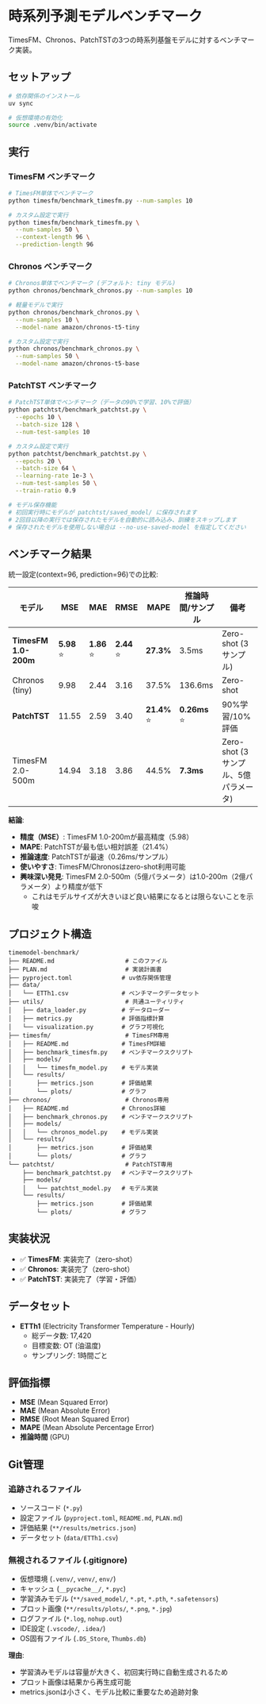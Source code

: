 # 時系列予測モデルベンチマーク

TimesFM、Chronos、PatchTSTの3つの時系列基盤モデルに対するベンチマーク実装。

## セットアップ

```bash
# 依存関係のインストール
uv sync

# 仮想環境の有効化
source .venv/bin/activate
```

## 実行

### TimesFM ベンチマーク

```bash
# TimesFM単体でベンチマーク
python timesfm/benchmark_timesfm.py --num-samples 10

# カスタム設定で実行
python timesfm/benchmark_timesfm.py \
  --num-samples 50 \
  --context-length 96 \
  --prediction-length 96
```

### Chronos ベンチマーク

```bash
# Chronos単体でベンチマーク (デフォルト: tiny モデル)
python chronos/benchmark_chronos.py --num-samples 10

# 軽量モデルで実行
python chronos/benchmark_chronos.py \
  --num-samples 10 \
  --model-name amazon/chronos-t5-tiny

# カスタム設定で実行
python chronos/benchmark_chronos.py \
  --num-samples 50 \
  --model-name amazon/chronos-t5-base
```

### PatchTST ベンチマーク

```bash
# PatchTST単体でベンチマーク（データの90%で学習、10%で評価）
python patchtst/benchmark_patchtst.py \
  --epochs 10 \
  --batch-size 128 \
  --num-test-samples 10

# カスタム設定で実行
python patchtst/benchmark_patchtst.py \
  --epochs 20 \
  --batch-size 64 \
  --learning-rate 1e-3 \
  --num-test-samples 50 \
  --train-ratio 0.9

# モデル保存機能
# 初回実行時にモデルが patchtst/saved_model/ に保存されます
# 2回目以降の実行では保存されたモデルを自動的に読み込み、訓練をスキップします
# 保存されたモデルを使用しない場合は --no-use-saved-model を指定してください
```

## ベンチマーク結果

統一設定(context=96, prediction=96)での比較:

| モデル | MSE | MAE | RMSE | MAPE | 推論時間/サンプル | 備考 |
|--------|-----|-----|------|------|-------------------|------|
| **TimesFM 1.0-200m** | **5.98** ⭐ | **1.86** ⭐ | **2.44** ⭐ | **27.3%** | 3.5ms | Zero-shot (3サンプル) |
| Chronos (tiny) | 9.98 | 2.44 | 3.16 | 37.5% | 136.6ms | Zero-shot |
| **PatchTST** | 11.55 | 2.59 | 3.40 | **21.4%** ⭐ | **0.26ms** ⭐ | 90%学習/10%評価 |
| TimesFM 2.0-500m | 14.94 | 3.18 | 3.86 | 44.5% | **7.3ms** | Zero-shot (3サンプル、5億パラメータ) |

**結論**:
- **精度（MSE）**: TimesFM 1.0-200mが最高精度（5.98）
- **MAPE**: PatchTSTが最も低い相対誤差（21.4%）
- **推論速度**: PatchTSTが最速（0.26ms/サンプル）
- **使いやすさ**: TimesFM/Chronosはzero-shot利用可能
- **興味深い発見**: TimesFM 2.0-500m（5億パラメータ）は1.0-200m（2億パラメータ）より精度が低下
  - これはモデルサイズが大きいほど良い結果になるとは限らないことを示唆

## プロジェクト構造

```
timemodel-benchmark/
├── README.md                    # このファイル
├── PLAN.md                      # 実装計画書
├── pyproject.toml              # uv依存関係管理
├── data/
│   └── ETTh1.csv               # ベンチマークデータセット
├── utils/                       # 共通ユーティリティ
│   ├── data_loader.py          # データローダー
│   ├── metrics.py              # 評価指標計算
│   └── visualization.py        # グラフ可視化
├── timesfm/                     # TimesFM専用
│   ├── README.md               # TimesFM詳細
│   ├── benchmark_timesfm.py    # ベンチマークスクリプト
│   ├── models/
│   │   └── timesfm_model.py    # モデル実装
│   └── results/
│       ├── metrics.json        # 評価結果
│       └── plots/              # グラフ
├── chronos/                     # Chronos専用
│   ├── README.md               # Chronos詳細
│   ├── benchmark_chronos.py    # ベンチマークスクリプト
│   ├── models/
│   │   └── chronos_model.py    # モデル実装
│   └── results/
│       ├── metrics.json        # 評価結果
│       └── plots/              # グラフ
└── patchtst/                    # PatchTST専用
    ├── benchmark_patchtst.py   # ベンチマークスクリプト
    ├── models/
    │   └── patchtst_model.py   # モデル実装
    └── results/
        ├── metrics.json        # 評価結果
        └── plots/              # グラフ
```

## 実装状況

- ✅ **TimesFM**: 実装完了（zero-shot）
- ✅ **Chronos**: 実装完了（zero-shot）
- ✅ **PatchTST**: 実装完了（学習・評価）

## データセット

- **ETTh1** (Electricity Transformer Temperature - Hourly)
  - 総データ数: 17,420
  - 目標変数: OT (油温度)
  - サンプリング: 1時間ごと

## 評価指標

- **MSE** (Mean Squared Error)
- **MAE** (Mean Absolute Error)
- **RMSE** (Root Mean Squared Error)
- **MAPE** (Mean Absolute Percentage Error)
- **推論時間** (GPU)

## Git管理

### 追跡されるファイル
- ソースコード (`*.py`)
- 設定ファイル (`pyproject.toml`, `README.md`, `PLAN.md`)
- 評価結果 (`**/results/metrics.json`)
- データセット (`data/ETTh1.csv`)

### 無視されるファイル (.gitignore)
- 仮想環境 (`.venv/`, `venv/`, `env/`)
- キャッシュ (`__pycache__/`, `*.pyc`)
- 学習済みモデル (`**/saved_model/`, `*.pt`, `*.pth`, `*.safetensors`)
- プロット画像 (`**/results/plots/`, `*.png`, `*.jpg`)
- ログファイル (`*.log`, `nohup.out`)
- IDE設定 (`.vscode/`, `.idea/`)
- OS固有ファイル (`.DS_Store`, `Thumbs.db`)

**理由**:
- 学習済みモデルは容量が大きく、初回実行時に自動生成されるため
- プロット画像は結果から再生成可能
- metrics.jsonは小さく、モデル比較に重要なため追跡対象
